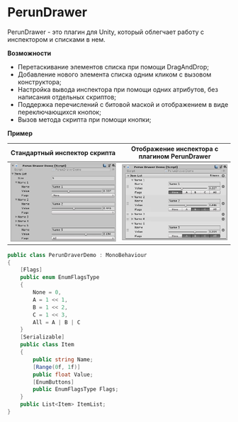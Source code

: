 # PerunDrawer
PerunDrawer - это плагин для Unity, который облегчает работу с инспектором и списками в нем.

**Возможности**

* Перетаскивание элементов списка при помощи DragAndDrop;
* Добавление нового элемента списка одним кликом с вызовом конструктора;
* Настройка вывода инспектора при помощи одних атрибутов, без написания отдельных скриптов;
* Поддержка перечислений с битовой маской и отображением в виде переключающихся кнопок;
* Вызов метода скрипта при помощи кнопки;

**Пример**

**Стандартный инспектор скрипта** | **Отображение инспектора с плагином PerunDrawer**
--|--
![Default unity list](https://github.com/ZblCoder/PerunDrawer/blob/wiki/wiki/Main_DefaultList.png) | ![Perun list](https://github.com/ZblCoder/PerunDrawer/blob/wiki/wiki/Main_PerunList.png)

```csharp
public class PerunDraverDemo : MonoBehaviour
{
    [Flags]
    public enum EnumFlagsType 
    {
        None = 0,
        A = 1 << 1,
        B = 1 << 2,
        C = 1 << 3,
        All = A | B | C
    }
    [Serializable]
    public class Item
    {
        public string Name;
        [Range(0f, 1f)]
        public float Value;
        [EnumButtons]
        public EnumFlagsType Flags;
    }
    public List<Item> ItemList;
}
```


